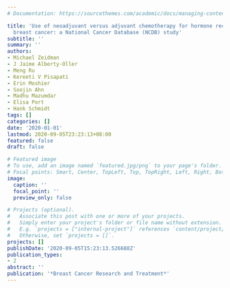 ```yaml
---
# Documentation: https://sourcethemes.com/academic/docs/managing-content/

title: 'Use of neoadjuvant versus adjuvant chemotherapy for hormone receptor-positive
  breast cancer: a National Cancer Database (NCDB) study'
subtitle: ''
summary: ''
authors:
- Michael Zeidman
- J Jaime Alberty-Oller
- Meng Ru
- Kereeti V Pisapati
- Erin Moshier
- Soojin Ahn
- Madhu Mazumdar
- Elisa Port
- Hank Schmidt
tags: []
categories: []
date: '2020-01-01'
lastmod: 2020-09-05T23:23:13+08:00
featured: false
draft: false

# Featured image
# To use, add an image named `featured.jpg/png` to your page's folder.
# Focal points: Smart, Center, TopLeft, Top, TopRight, Left, Right, BottomLeft, Bottom, BottomRight.
image:
  caption: ''
  focal_point: ''
  preview_only: false

# Projects (optional).
#   Associate this post with one or more of your projects.
#   Simply enter your project's folder or file name without extension.
#   E.g. `projects = ["internal-project"]` references `content/project/deep-learning/index.md`.
#   Otherwise, set `projects = []`.
projects: []
publishDate: '2020-09-05T15:23:13.526688Z'
publication_types:
- 2
abstract: ''
publication: '*Breast Cancer Research and Treatment*'
---
```

